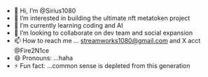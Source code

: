 - 👋 Hi, I’m @Sirius1080
- 👀 I’m interested in building the ultimate nft metatoken project
- 🌱 I’m currently learning coding and AI
- 💞️ I’m looking to collaborate on dev team and social expansion
- 📫 How to reach me ... streamworks1080@gmail.com and X acct @Fire2N1ce
- 😄 Pronouns: ...haha
- ⚡ Fun fact: ...common sense is depleted from this generation

<!---
Sirius1080/Sirius1080 is a ✨ special ✨ repository because its `README.md` (this file) appears on your GitHub profile.
You can click the Preview link to take a look at your changes.
--->
